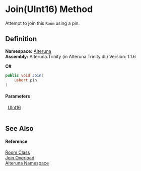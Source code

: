 # Join(UInt16) Method


Attempt to join this `Room` using a pin.



## Definition
**Namespace:** <a href="N_Alteruna">Alteruna</a>  
**Assembly:** Alteruna.Trinity (in Alteruna.Trinity.dll) Version: 1.1.6

**C#**
``` C#
public void Join(
	ushort pin
)
```



#### Parameters
<dl><dt>  <a href="https://learn.microsoft.com/dotnet/api/system.uint16" target="_blank" rel="noopener noreferrer">UInt16</a></dt><dd> </dd></dl>

## See Also


#### Reference
<a href="T_Alteruna_Room">Room Class</a>  
<a href="Overload_Alteruna_Room_Join">Join Overload</a>  
<a href="N_Alteruna">Alteruna Namespace</a>  
